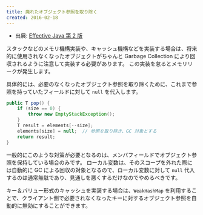 ```yaml
---
title: 廃れたオブジェクト参照を取り除く
created: 2016-02-18
---
```


* 出展: <a href="http://hb.afl.rakuten.co.jp/hgc/144180a1.9ac213ee.144180a2.e4d0f394/?pc=http%3a%2f%2fitem.rakuten.co.jp%2fbook%2f12699391%2f%3fscid%3daf_link_txt&amp;m=http%3a%2f%2fm.rakuten.co.jp%2fbook%2fi%2f16859484%2f" target="_blank">Effective Java 第 2 版</a>

スタックなどのメモリ機構実装や、キャッシュ機構などを実装する場合は、将来的に使用されなくなったオブジェクトがちゃんと Garbage Collection により回収されるように注意して実装する必要があります。
この実装を怠るとメモリリークが発生します。

具体的には、必要のなくなったオブジェクト参照を取り除くために、これまで参照を持っていたフィールドに対して `null` を代入します。

```java
public T pop() {
    if (size == 0) {
        throw new EmptyStackException();
    }
    T result = elements[--size];
    elements[size] = null;  // 参照を取り除き、GC 対象とする
    return result;
}
```

一般的にこのような対策が必要となるのは、メンバフィールドでオブジェクト参照を保持している場合のみです。
ローカル変数は、そのスコープを外れた際には自動的に GC による回収の対象となるので、ローカル変数に対して `null` 代入するのは通常無駄であり、見通しを悪くするだけなのでやめるべきです。

キー＆バリュー形式のキャッシュを実装する場合は、`WeakHashMap` を利用することで、クライアント側で必要されなくなったキーに対するオブジェクト参照を自動的に無効にすることができます。


